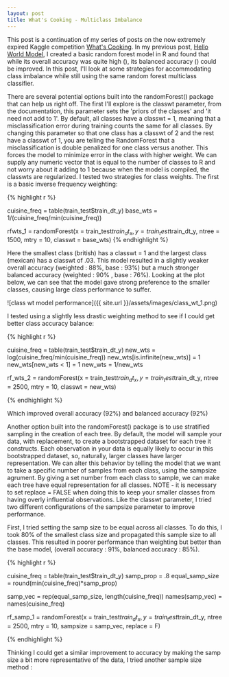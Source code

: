 ```yaml
---
layout: post
title: What's Cooking - Multiclass Imbalance
---
```


This post is a continuation of my series of posts on the now extremely expired 
Kaggle competition [What's Cooking](https://www.kaggle.com/c/whats-cooking-kernels-only/data).  In 
my previous post, 
[Hello World Model](https://tbwhite2.github.io/Hello_World_Model/), I created a basic random forest
model in R and found that while its overall accuracy was quite high (), its balanced accuracy () 
could be improved.  In this post, I'll look at some strategies for accommodating class imbalance while
still using the same random forest multiclass classifier.

There are several potential options built into the randomForest() package that can help us right off.
The first I'll explore is the classwt parameter, from the documentation, this parameter sets the 
'priors of the classes' and 'it need not add to 1'.  By default, all classes have a classwt = 1, meaning
that a misclassification error during training counts the same for all classes.  By changing this 
parameter so that one class has a classwt of 2 and the rest have a classwt of 1, you are telling the
RandomForest that a misclassification is double penalized for one class versus another.  This forces
the model to minimize error in the class with higher weight.  We can supply any numeric vector that 
is equal to the number of classes to R and not worry about it adding to 1 because when the model is
compiled, the classwts are regularized.  I tested two strategies for class weights.  The first is 
a basic inverse frequency weighting:

{% highlight r %}

cuisine_freq = table(train_test$train_dt_y)
base_wts = 1/(cuisine_freq/min(cuisine_freq))

rfwts_1 = randomForest(x = train_test$train_dt_x,
                       y = train_test$train_dt_y,
                       ntree = 1500,
                       mtry = 10,
                       classwt = base_wts)
{% endhighlight %}

Here the smallest class (british) has a classwt = 1 and the largest class (mexican) has a classwt of 
.03.  This model resulted in a slightly weaker overall accuracy (weighted : 88%, base : 93%) but a
much stronger balanced accuracy (weighted : 90% , base : 76%).  Looking at the plot below, we can see
that the model gave strong preference to the smaller classes, causing large class performance to 
suffer.

![class wt model performance]({{ site.url }}/assets/images/class_wt_1.png)

I tested using a slightly less drastic weighting method to see if I could get better class accuracy 
balance:

{% highlight r %}

cuisine_freq = table(train_test$train_dt_y)
new_wts = log(cuisine_freq/min(cuisine_freq))
new_wts[is.infinite(new_wts)] = 1
new_wts[new_wts < 1] = 1
new_wts = 1/new_wts

rf_wts_2 = randomForest(x = train_test$train_dt_x,
                  y = train_test$train_dt_y,
                  ntree = 2500,
                  mtry = 10, 
                  classwt = new_wts)
                  
{% endhighlight %}

Which improved overall accuracy (92%) and balanced accuracy (92%)


Another option built into the randomForest() package is to use stratified sampling in the creation of
each tree.  By default, the model will sample your data, with replacement, to create a bootstrapped
dataset for each tree it constructs.  Each observation in your data is equally likely to occur in this
bootstrapped dataset, so, naturally, larger classes have larger representation.  We can alter this behavior 
by telling the model that we want to take a specific number of samples from each class, using the sampsize
agrument.  By giving a set number from each class to sample, we can make each tree have equal 
representation for all classes.  NOTE - it is necessary to set replace = FALSE when doing this to keep
your smaller classes from having overly influential observations.  Like the classwt parameter, I tried 
two different configurations of the sampsize parameter to improve performance.

First, I tried setting the samp size to be equal across all classes.  To do this, I took 80% of the 
smallest class size and propagated this sample size to all classes.  This resulted in poorer performance
than weighting but better than the base model, (overall accuracy : 91%, balanced accuracy : 85%).


{% highlight r %}

cuisine_freq = table(train_test$train_dt_y)
samp_prop = .8
equal_samp_size = round(min(cuisine_freq)*samp_prop)

samp_vec = rep(equal_samp_size, length(cuisine_freq))
names(samp_vec) = names(cuisine_freq)

rf_samp_1 = randomForest(x = train_test$train_dt_x,
                        y = train_test$train_dt_y,
                        ntree = 2500,
                        mtry = 10,
                        sampsize = samp_vec,
                        replace = F)
                  
{% endhighlight %}

Thinking I could get a similar improvement to accuracy by making the samp size a bit more representative 
of the data, I tried another sample size method :



